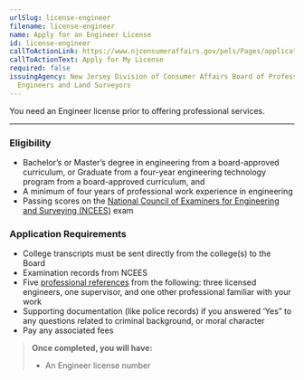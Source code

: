```yaml
---
urlSlug: license-engineer
filename: license-engineer
name: Apply for an Engineer License
id: license-engineer
callToActionLink: https://www.njconsumeraffairs.gov/pels/Pages/applications.aspx
callToActionText: Apply for My License
required: false
issuingAgency: New Jersey Division of Consumer Affairs Board of Professional
  Engineers and Land Surveyors
---
```

You need an Engineer license prior to offering professional services.

---
### Eligibility
- Bachelor’s or Master’s degree in engineering from a board-approved curriculum, or
Graduate from a four-year engineering technology program from a board-approved curriculum, and
- A minimum of four years of professional work experience in engineering
- Passing scores on the [National Council of Examiners for Engineering and Surveying (NCEES)](https://ncees.org/engineering/) exam

### Application Requirements
- College transcripts must be sent directly from the college(s) to the Board
- Examination records from NCEES
- Five [professional references](https://www.njconsumeraffairs.gov/pels/Applications/Professional-Engineer-Reference-Form.pdf) from the following: three licensed engineers, one supervisor, and one other professional familiar with your work
- Supporting documentation (like police records) if you answered ‘Yes” to any questions related to criminal background, or moral character
- Pay any associated fees

>**Once completed, you will have:**
>- An Engineer license number
